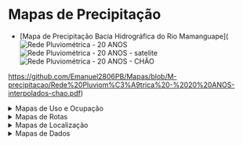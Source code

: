 # Mapas de Precipitação
  
  - [Mapa de Precipitação Bacia Hidrográfica do Rio Mamanguape](
    ![Rede Pluviométrica - 20 ANOS](https://github.com/user-attachments/assets/17216c5e-e686-4cd6-b92d-05d8ebf1cbec)
![Rede Pluviométrica - 20 ANOS - satelite](https://github.com/user-attachments/assets/af24b463-212e-423c-8f95-6dc029d10555)
![Rede Pluviométrica - 20 ANOS - CHÃO](https://github.com/user-attachments/assets/7f7bfc26-88ec-4c96-9702-ae61f58c04d4)

 https://github.com/Emanuel2806PB/Mapas/blob/M-precipitacao/Rede%20Pluviom%C3%A9trica%20-%2020%20ANOS-interpolados-chao.pdf)

</details>

<details>
  <summary> Mapas de Uso e Ocupação</summary>
  
  Aqui estão os mapas de uso e ocupação:
  - [Mapa de Áreas Urbanas](link_para_o_mapa)
  - [Mapa de Uso do Solo](link_para_o_mapa)
  - [Mapa de Áreas Protegidas](link_para_o_mapa)

</details>

<details>
  <summary>Mapas de Rotas</summary>
  
  Aqui estão os mapas de rotas:
  - [Mapa de Ciclovias](link_para_o_mapa)
  - [Mapa de Rotas de Transporte Público](link_para_o_mapa)
  - [Mapa de Trilhas](link_para_o_mapa)

</details>

<details>
  <summary>Mapas de Localização</summary>
  
  Aqui estão os mapas de localização:
  - [Mapa de Pontos Turísticos](link_para_o_mapa)
  - [Mapa de Lojas e Comércio](link_para_o_mapa)
  - [Mapa de Endereços](link_para_o_mapa)

</details>

<details>
  <summary>Mapas de Dados</summary>
  
  Aqui estão os mapas de dados:
  - [Mapa de População](link_para_o_mapa)
  - [Mapa de Economia Local](link_para_o_mapa)
  - [Mapa de Dados Climáticos](link_para_o_mapa)

</details>
